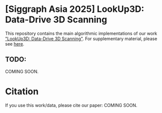 # [Siggraph Asia 2025] LookUp3D: Data-Drive 3D Scanning
This repository contains the main algorithmic implementations of our work ["LookUp3D: Data-Drive 3D Scanning"](https://github.com/geometryprocessing/scanner/). For supplementary material, please see [here](https://github.com/geometryprocessing/scanner/).


## TODO:
COMING SOON.

# Citation
If you use this work/data, please cite our paper:
COMING SOON.